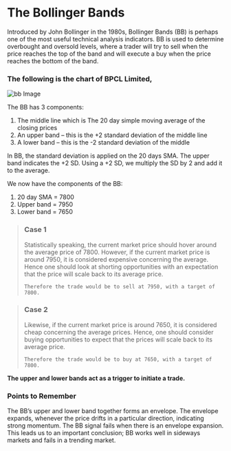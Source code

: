 # The Bollinger Bands

Introduced by John Bollinger in the 1980s, Bollinger Bands (BB) is perhaps one of the most useful technical analysis indicators. BB is used to determine overbought and oversold levels, where a trader will try to sell when the price reaches the top of the band and will execute a buy when the price reaches the bottom of the band.

### The following is the chart of BPCL Limited,
![bb Image](https://zerodha.com/varsity/wp-content/uploads/2014/10/M2-Ch15-Chart3-1024x376.jpg)


The BB has 3 components:

1. The middle line which is The 20 day simple moving average of the closing prices
2. An upper band – this is the +2 standard deviation of the middle line
3. A lower band – this is the -2 standard deviation of the middle

In BB, the standard deviation is applied on the 20 days SMA. The upper band indicates the +2 SD. Using a +2 SD, we multiply the SD by 2 and add it to the average.

We now have the components of the BB:

1. 20 day SMA = 7800
2. Upper band = 7950
3. Lower band = 7650

> ### Case 1
>
>Statistically speaking, the current market price should hover around the average price of 7800. However, if the current market price is around 7950, it is considered expensive concerning the average. Hence one should look at shorting opportunities with an expectation that the price will scale back to its average price.
>
>`Therefore the trade would be to sell at 7950, with a target of 7800.`

> ### Case 2
>
>Likewise, if the current market price is around 7650, it is considered cheap concerning the average prices. Hence, one should consider buying opportunities to expect that the prices will scale back to its average price.
>
>`Therefore the trade would be to buy at 7650, with a target of 7800.`

**The upper and lower bands act as a trigger to initiate a trade.**


### Points to Remember

The BB’s upper and lower band together forms an envelope. The envelope expands, whenever the price drifts in a particular direction, indicating strong momentum. The BB signal fails when there is an envelope expansion. This leads us to an important conclusion; BB works well in sideways markets and fails in a trending market.
